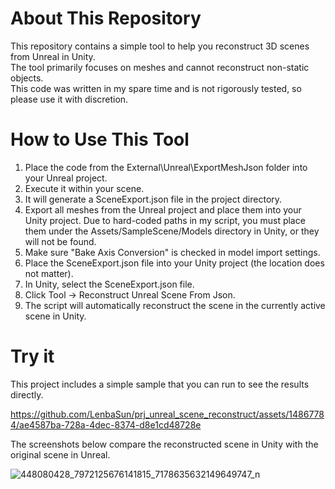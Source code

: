 # About This Repository
This repository contains a simple tool to help you reconstruct 3D scenes from Unreal in Unity.    
The tool primarily focuses on meshes and cannot reconstruct non-static objects.    
This code was written in my spare time and is not rigorously tested, so please use it with discretion.   

# How to Use This Tool
1. Place the code from the External\Unreal\ExportMeshJson folder into your Unreal project.
2. Execute it within your scene.
3. It will generate a SceneExport.json file in the project directory.
4. Export all meshes from the Unreal project and place them into your Unity project. Due to hard-coded paths in my script, you must place them under the Assets/SampleScene/Models directory in Unity, or they will not be found.
5. Make sure "Bake Axis Conversion" is checked in model import settings.
6. Place the SceneExport.json file into your Unity project (the location does not matter).
7. In Unity, select the SceneExport.json file.
8. Click Tool -> Reconstruct Unreal Scene From Json.
9. The script will automatically reconstruct the scene in the currently active scene in Unity.

# Try it
This project includes a simple sample that you can run to see the results directly. 

https://github.com/LenbaSun/prj_unreal_scene_reconstruct/assets/14867784/ae4587ba-728a-4dec-8374-d8e1cd48728e

The screenshots below compare the reconstructed scene in Unity with the original scene in Unreal.

![448080428_7972125676141815_7178635632149649747_n](https://github.com/LenbaSun/prj_unreal_scene_reconstruct/assets/14867784/0c501b18-fd97-488b-bf49-f4487d7c7640)
